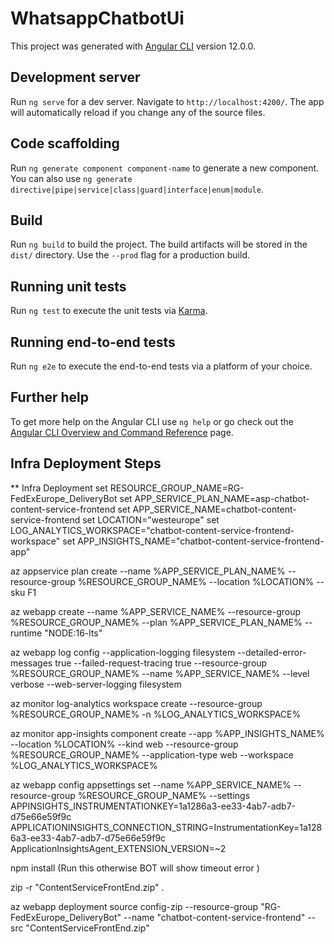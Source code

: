 # WhatsappChatbotUi

This project was generated with [Angular CLI](https://github.com/angular/angular-cli) version 12.0.0.

## Development server

Run `ng serve` for a dev server. Navigate to `http://localhost:4200/`. The app will automatically reload if you change any of the source files.

## Code scaffolding

Run `ng generate component component-name` to generate a new component. You can also use `ng generate directive|pipe|service|class|guard|interface|enum|module`.

## Build

Run `ng build` to build the project. The build artifacts will be stored in the `dist/` directory. Use the `--prod` flag for a production build.

## Running unit tests

Run `ng test` to execute the unit tests via [Karma](https://karma-runner.github.io).

## Running end-to-end tests

Run `ng e2e` to execute the end-to-end tests via a platform of your choice.

## Further help

To get more help on the Angular CLI use `ng help` or go check out the [Angular CLI Overview and Command Reference](https://angular.io/cli) page.


## Infra Deployment Steps

** Infra Deployment
set RESOURCE_GROUP_NAME=RG-FedExEurope_DeliveryBot
set APP_SERVICE_PLAN_NAME=asp-chatbot-content-service-frontend
set APP_SERVICE_NAME=chatbot-content-service-frontend
set LOCATION="westeurope"
set LOG_ANALYTICS_WORKSPACE="chatbot-content-service-frontend-workspace"
set APP_INSIGHTS_NAME="chatbot-content-service-frontend-app"

az appservice plan create --name %APP_SERVICE_PLAN_NAME% --resource-group %RESOURCE_GROUP_NAME% --location %LOCATION% --sku F1 

az webapp create --name %APP_SERVICE_NAME% --resource-group %RESOURCE_GROUP_NAME% --plan %APP_SERVICE_PLAN_NAME% --runtime "NODE:16-lts"

az webapp log config --application-logging filesystem --detailed-error-messages true --failed-request-tracing true --resource-group %RESOURCE_GROUP_NAME%  --name %APP_SERVICE_NAME% --level verbose --web-server-logging filesystem

az monitor log-analytics workspace create --resource-group %RESOURCE_GROUP_NAME% -n %LOG_ANALYTICS_WORKSPACE%

az monitor app-insights component create --app %APP_INSIGHTS_NAME% --location %LOCATION% --kind web --resource-group %RESOURCE_GROUP_NAME% --application-type web --workspace %LOG_ANALYTICS_WORKSPACE%

az webapp config appsettings set --name %APP_SERVICE_NAME% --resource-group %RESOURCE_GROUP_NAME% --settings APPINSIGHTS_INSTRUMENTATIONKEY=1a1286a3-ee33-4ab7-adb7-d75e66e59f9c APPLICATIONINSIGHTS_CONNECTION_STRING=InstrumentationKey=1a1286a3-ee33-4ab7-adb7-d75e66e59f9c ApplicationInsightsAgent_EXTENSION_VERSION=~2


npm install (Run this otherwise BOT will show timeout error )

zip -r "ContentServiceFrontEnd.zip" . 

az webapp deployment source config-zip --resource-group "RG-FedExEurope_DeliveryBot" --name "chatbot-content-service-frontend" --src "ContentServiceFrontEnd.zip"